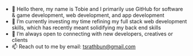 - 👋 Hello there, my name is Tobie and I primarily use GitHub for software & game development, web development, and app development
- 🌱 I’m currently investing my time refining my full stack web development skills, which has recently meant solidifying my back end skills
- 💞️ I’m always open to connecting with new developers, creatives or clients
- 📫 Reach out to me by email: tsrathbun@gmail.com

<!---
thispaghetti is ✨ special ✨ 
--->
